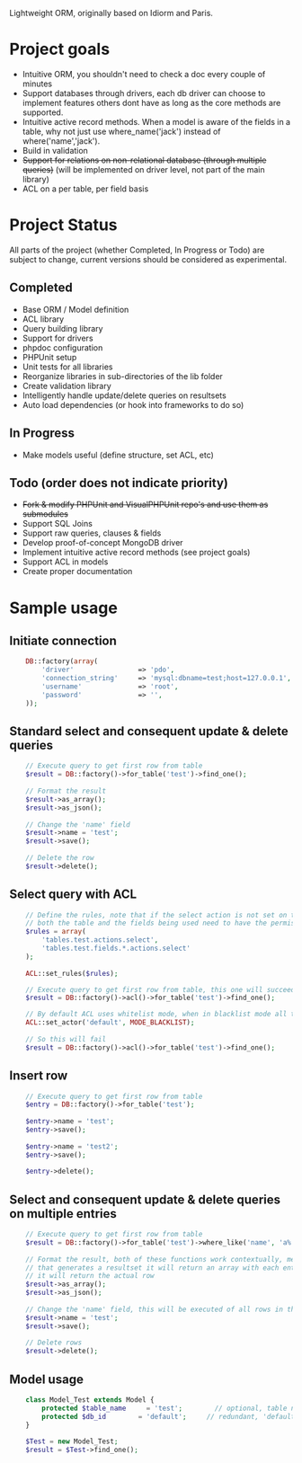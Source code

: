 Lightweight ORM, originally based on Idiorm and Paris.

# Project goals

* Intuitive ORM, you shouldn't need to check a doc every couple of minutes
* Support databases through drivers, each db driver can choose to implement features others dont have as long as the core methods are supported.
* Intuitive active record methods. When a model is aware of the fields in a table, why not just use where\_name('jack') instead of where('name','jack').
* Build in validation
* <del>Support for relations on non-relational database (through multiple queries)</del> (will be implemented on driver level, not part of the main library)
* ACL on a per table, per field basis

# Project Status

All parts of the project (whether Completed, In Progress or Todo) are subject to change, current versions should be considered as experimental.

## Completed 

* Base ORM / Model definition
* ACL library
* Query building library
* Support for drivers
* phpdoc configuration
* PHPUnit setup
* Unit tests for all libraries
* Reorganize libraries in sub-directories of the lib folder
* Create validation library
* Intelligently handle update/delete queries on resultsets
* Auto load dependencies (or hook into frameworks to do so)

## In Progress

* Make models useful (define structure, set ACL, etc)

## Todo (order does not indicate priority)

* <del>Fork & modify PHPUnit and VisualPHPUnit repo's and use them as submodules</del>
* Support SQL Joins
* Support raw queries, clauses & fields
* Develop proof-of-concept MongoDB driver
* Implement intuitive active record methods (see project goals)
* Support ACL in models
* Create proper documentation

# Sample usage

## Initiate connection

```php
    DB::factory(array(
        'driver'                => 'pdo',
        'connection_string'     => 'mysql:dbname=test;host=127.0.0.1',
        'username'              => 'root',
        'password'              => '',
    ));
```

## Standard select and consequent update & delete queries

```php
    // Execute query to get first row from table
    $result = DB::factory()->for_table('test')->find_one();
    
    // Format the result
    $result->as_array();
    $result->as_json();
    
    // Change the 'name' field
    $result->name = 'test';
    $result->save();
    
    // Delete the row
    $result->delete();
```

## Select query with ACL

```php
    // Define the rules, note that if the select action is not set on the table but IS set on the field then select queries will not work,
    // both the table and the fields being used need to have the permission set
    $rules = array(
        'tables.test.actions.select',
        'tables.test.fields.*.actions.select'
    );
    
    ACL::set_rules($rules);

    // Execute query to get first row from table, this one will succeed seeing as we gave the user wildcard permissions on all fields on this table
    $result = DB::factory()->acl()->for_table('test')->find_one();

    // By default ACL uses whitelist mode, when in blacklist mode all the rules you add will have the reversed behaviour, meaning that the above query will now fail with an Exceptions\ACL
    ACL::set_actor('default', MODE_BLACKLIST);
    
    // So this will fail
    $result = DB::factory()->acl()->for_table('test')->find_one();
```

## Insert row

```php
    // Execute query to get first row from table
    $entry = DB::factory()->for_table('test');
    
    $entry->name = 'test';
    $entry->save();
    
    $entry->name = 'test2';
    $entry->save();
    
    $entry->delete();
```

## Select and consequent update & delete queries on multiple entries

```php
    // Execute query to get first row from table
    $result = DB::factory()->for_table('test')->where_like('name', 'a%')->find_many();
    
    // Format the result, both of these functions work contextually, meaning if they are called on a resultset or a query
    // that generates a resultset it will return an array with each entry being a row, if its ran on a single entry
    // it will return the actual row
    $result->as_array();
    $result->as_json();
    
    // Change the 'name' field, this will be executed of all rows in the result set
    $result->name = 'test';
    $result->save();
    
    // Delete rows
    $result->delete();
```

## Model usage

```php
    class Model_Test extends Model {
        protected $table_name     = 'test';        // optional, table name can be detected from class name
        protected $db_id        = 'default';     // redundant, 'default' is already assumed
    }
    
    $Test = new Model_Test;
    $result = $Test->find_one();
```
